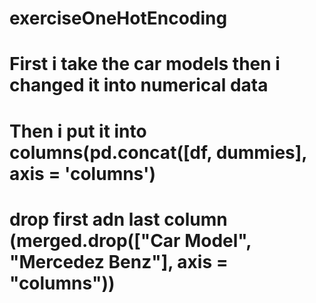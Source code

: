 # exerciseOneHotEncoding
# First i take the car models then i changed it into numerical data
# Then i put it into columns(pd.concat([df, dummies], axis = 'columns')
# drop first adn last column (merged.drop(["Car Model", "Mercedez Benz"], axis = "columns"))
